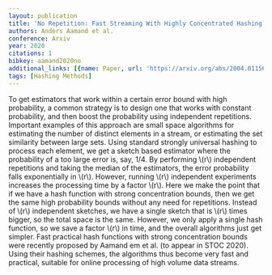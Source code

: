 ```yaml
---
layout: publication
title: 'No Repetition: Fast Streaming With Highly Concentrated Hashing'
authors: Anders Aamand et al.
conference: Arxiv
year: 2020
citations: 1
bibkey: aamand2020no
additional_links: [{name: Paper, url: 'https://arxiv.org/abs/2004.01156'}]
tags: [Hashing Methods]
---
```

To get estimators that work within a certain error bound with high
probability, a common strategy is to design one that works with constant
probability, and then boost the probability using independent repetitions.
Important examples of this approach are small space algorithms for estimating
the number of distinct elements in a stream, or estimating the set similarity
between large sets. Using standard strongly universal hashing to process each
element, we get a sketch based estimator where the probability of a too large
error is, say, 1/4. By performing \\(r\\) independent repetitions and taking the
median of the estimators, the error probability falls exponentially in \\(r\\).
However, running \\(r\\) independent experiments increases the processing time by a
factor \\(r\\).
  Here we make the point that if we have a hash function with strong
concentration bounds, then we get the same high probability bounds without any
need for repetitions. Instead of \\(r\\) independent sketches, we have a single
sketch that is \\(r\\) times bigger, so the total space is the same. However, we
only apply a single hash function, so we save a factor \\(r\\) in time, and the
overall algorithms just get simpler.
  Fast practical hash functions with strong concentration bounds were recently
proposed by Aamand em et al. (to appear in STOC 2020). Using their hashing
schemes, the algorithms thus become very fast and practical, suitable for
online processing of high volume data streams.